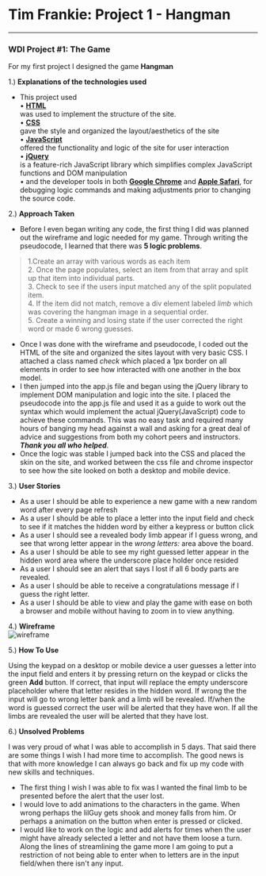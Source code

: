 # Tim Frankie: Project 1 - Hangman #
_____

### WDI Project #1: The Game ###

For my first project I designed the game **Hangman**

1.) **Explanations of the technologies used**

- This project used<br>
• **[HTML]**<br>
was used to implement the structure of the site.<br>
• **[CSS]**<br>
gave the style and organized the layout/aesthetics of the site<br>
• **[JavaScript]**<br>
offered the functionality and logic of the site for user interaction<br>
• **[jQuery]**<br>
is a feature-rich JavaScript library which simplifies complex JavaScript functions and DOM manipulation<br>
• and the developer tools in both **[Google Chrome]** and **[Apple Safari]**, for debugging logic commands and making adjustments prior to changing the source code.

2.) **Approach Taken**

- Before I even began writing any code, the first thing I did was planned out the wireframe and logic needed for my game. Through writing the pseudocode, I learned that there was **5 logic problems**.
> 1.Create an array with various words as each item<br>2. Once the page populates, select an item from that array and split up that item into individual parts.<br>3. Check to see if the users input matched any of the split populated item.<br>4. If the item did not match, remove a div element labeled *limb* which was covering the hangman image in a sequential order.<br>5. Create a winning and losing state if the user corrected the right word or made 6 wrong guesses.
- Once I was done with the wireframe and pseudocode, I coded out the HTML of the site and organized the sites layout with very basic CSS. I attached a class named *check* which placed a 1px border on all elements in order to see how  interacted with one another in the box model.
- I then jumped into the app.js file and began using the jQuery library to implement DOM manipulation and logic into the site. I placed the pseudocode into the app.js file and used it as a guide to work out the syntax which would implement the actual jQuery(JavaScript) code to achieve these commands. This was no easy task and required many hours of banging my head against a wall and asking for a great deal of advice and suggestions from both my cohort peers and instructors. ***Thank you all who helped***.<br>
- Once the logic was stable I jumped back into the CSS and placed the skin on the site, and worked between the css file and chrome inspector to see how the site looked on both a desktop and mobile device.

3.) **User Stories**

- As a user I should be able to experience a new game with a new random word after every page refresh
- As a user I should be able to place a letter into the input field and check to see if it matches the hidden word by either a keypress or button click
- As a user I should see a revealed body limb appear if I guess wrong, and see that wrong letter appear in the *wrong letters:* area above the board.
- As a user I should be able to see my right guessed letter appear in the hidden word area where the underscore place holder once resided
- As a user I should see an alert that says I lost if all 6 body parts are revealed.
- As a user I should be able to receive a congratulations message if I guess the right letter.
- As a user I should be able to view and play the game with ease on both a browser and mobile without having to zoom in to view anything.

4.) **Wireframe**<br>
![wireframe]

5.) **How To Use**

Using the keypad on a desktop or mobile device a user guesses a letter into the input field and enters it by pressing return on the keypad or clicks the green **Add** button. If correct, that input will replace the empty underscore placeholder where that letter resides in the hidden word. If wrong the the input will go to wrong letter bank and a limb will be revealed. If/when the word is guessed correct the user will be alerted that they have won. If all the limbs are revealed the user will be alerted that they have lost.

6.) **Unsolved Problems**

I was very proud of what I was able to accomplish in 5 days. That said there are some things I wish I had more time to accomplish. The good news is that with more knowledge I can always go back and fix up my code with new skills and techniques.

- The first thing I wish I was able to fix was I wanted the final limb to be presented before the alert that the user lost.
- I would love to add animations to the characters in the game. When wrong perhaps the lilGuy gets shook and money falls from him. Or perhaps a animation on the button when enter is pressed or clicked.
- I would like to work on the logic and add alerts for times when the user might have already selected a letter and not have them loose a turn. Along the lines of streamlining the game more I am going to put a restriction of not being able to enter when to letters are in the input field/when there isn't any input.

[HTML]:http://html.com/
[CSS]: https:en.wikipedia.org/wiki/Cascading_Style_Sheets
[JavaScript]: https://www.javascript.com/
[jQuery]:https:jquery.com/
[Google Chrome]:https://developers.google.com/web/tools/
[Apple Safari]:https://developer.apple.com/library/content/documentation/AppleApplications/Conceptual/Safari_Developer_Guide/Introduction/Introduction.html
[wireframe]:http://imgur.com/a/h7dci
